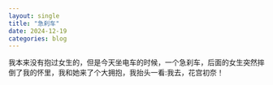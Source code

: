 ```yaml
---
layout: single
title: "急刹车"
date: 2024-12-19
categories: blog
---
```


我本来没有抱过女生的，但是今天坐电车的时候，一个急刹车，后面的女生突然摔倒了我的怀里，我和她来了个大拥抱，我抬头一看:我去，花宫初奈！

